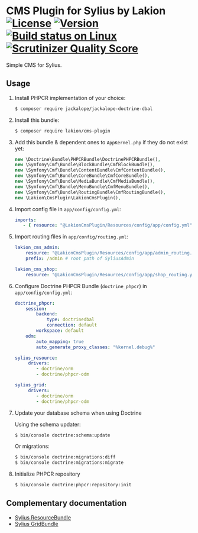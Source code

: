 # CMS Plugin for Sylius by Lakion [![License](https://img.shields.io/packagist/l/lakion/cms-plugin.svg)](https://packagist.org/packages/lakion/cms-plugin) [![Version](https://img.shields.io/packagist/v/lakion/cms-plugin.svg)](https://packagist.org/packages/lakion/cms-plugin) [![Build status on Linux](https://img.shields.io/travis/Lakion/CmsPlugin/master.svg)](http://travis-ci.org/Lakion/CmsPlugin) [![Scrutinizer Quality Score](https://img.shields.io/scrutinizer/g/Lakion/CmsPlugin.svg)](https://scrutinizer-ci.com/g/Lakion/CmsPlugin/)

Simple CMS for Sylius.

## Usage

1. Install PHPCR implementation of your choice:

    ```bash
    $ composer require jackalope/jackalope-doctrine-dbal
    ```

2. Install this bundle:

    ```bash
    $ composer require lakion/cms-plugin
    ```

3. Add this bundle & dependent ones to `AppKernel.php` if they do not exist yet:

    ```php
    new \Doctrine\Bundle\PHPCRBundle\DoctrinePHPCRBundle(),
    new \Symfony\Cmf\Bundle\BlockBundle\CmfBlockBundle(),
    new \Symfony\Cmf\Bundle\ContentBundle\CmfContentBundle(),
    new \Symfony\Cmf\Bundle\CoreBundle\CmfCoreBundle(),
    new \Symfony\Cmf\Bundle\MediaBundle\CmfMediaBundle(),
    new \Symfony\Cmf\Bundle\MenuBundle\CmfMenuBundle(),
    new \Symfony\Cmf\Bundle\RoutingBundle\CmfRoutingBundle(),
    new \Lakion\CmsPlugin\LakionCmsPlugin(),
    ```

4. Import config file in `app/config/config.yml`:

    ```yaml
    imports:
       - { resource: "@LakionCmsPlugin/Resources/config/app/config.yml" }
    ```

5. Import routing files in `app/config/routing.yml`:

    ```yaml
    lakion_cms_admin:
        resource: "@LakionCmsPlugin/Resources/config/app/admin_routing.yml"
        prefix: /admin # root path of SyliusAdmin

    lakion_cms_shop:
        resource: "@LakionCmsPlugin/Resources/config/app/shop_routing.yml"
    ```

6. Configure Doctrine PHPCR Bundle (`doctrine_phpcr`) in `app/config/config.yml`:

    ```yaml
    doctrine_phpcr:
        session:
            backend:
                type: doctrinedbal
                connection: default
            workspace: default
        odm:
            auto_mapping: true
            auto_generate_proxy_classes: "%kernel.debug%"

    sylius_resource:
         drivers:
            - doctrine/orm
            - doctrine/phpcr-odm

    sylius_grid:
         drivers:
            - doctrine/orm
            - doctrine/phpcr-odm
    ```

7. Update your database schema when using Doctrine

    Using the schema updater:

    ```bash
    $ bin/console doctrine:schema:update
    ```

    Or migrations:

    ```bash
    $ bin/console doctrine:migrations:diff
    $ bin/console doctrine:migrations:migrate
    ```

8. Initialize PHPCR repository

    ```bash
    $ bin/console doctrine:phpcr:repository:init
    ```

## Complementary documentation

- [Sylius ResourceBundle](http://docs.sylius.org/en/latest/bundles/SyliusResourceBundle/)
- [Sylius GridBundle](http://docs.sylius.org/en/latest/bundles/SyliusGridBundle/)
